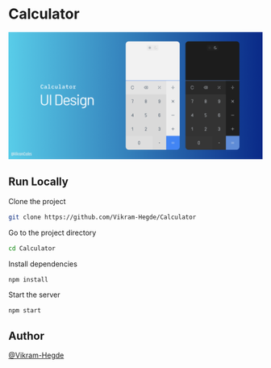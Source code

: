 # Calculator

![Calculator App: Designed in Figma](demo.png)

## Run Locally

Clone the project

```bash
git clone https://github.com/Vikram-Hegde/Calculator
```

Go to the project directory

```bash
cd Calculator
```

Install dependencies

```bash
npm install
```

Start the server

```bash
npm start
```

## Author

[@Vikram-Hegde](https://www.github.com/vikram-hegde)
